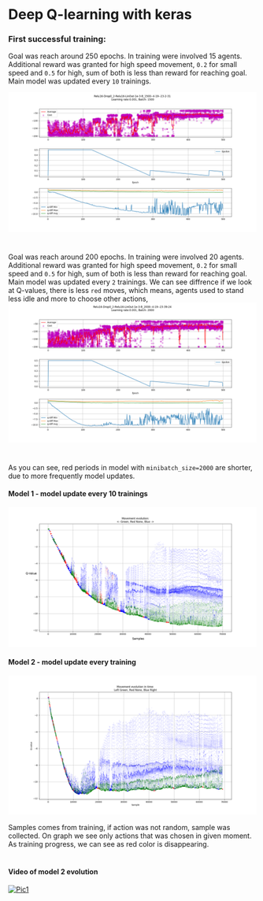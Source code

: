# Deep Q-learning with keras

### First successful training:

Goal was reach around 250 epochs. In training were involved 15 agents. 
Additional reward was granted for high speed movement, `0.2` for small speed and `0.5` for high, sum of both is less than reward for reaching goal.
Main model was updated every `10` trainings.

![Model 1](./Relu16-Drop0_2-Relu16-LinOut-1e-3-B_1500/Relu16-Drop0_2-Relu16-LinOut-1e-3-B_1500--4-19--23-2-31.png)

#
Goal was reach around 200 epochs. In training were involved 20 agents. 
Additional reward was granted for high speed movement, `0.2` for small speed and `0.5` for high, sum of both is less than reward for reaching goal.
Main model was updated every `2` trainings. We can see diffrence if we look at Q-values, there is less `red` moves, which means, agents used to stand less idle and more to choose other actions,
![Model 2](./Relu16-Drop0_2-Relu16-LinOut-1e-3-B_2000/Relu16-Drop0_2-Relu16-LinOut-1e-3-B_2000--4-19--23-39-24.png)

#
As you can see, red periods in model with `minibatch_size=2000` are shorter, due to more frequently model updates.

#### Model 1 - model update every 10 trainings
![Qs-2](./Relu16-Drop0_2-Relu16-LinOut-1e-3-B_1500/Qs-Relu16-Drop0_2-Relu16-LinOut-1e-3-B_1500--4-19--23-2-31.png)

#### Model 2 - model update every training
![Qs-1](./Relu16-Drop0_2-Relu16-LinOut-1e-3-B_2000/Qs-Relu16-Drop0_2-Relu16-LinOut-1e-3-B_2000--4-19--23-39-24.png)

Samples comes from training, if action was not random, sample was collected. On graph we see only actions that was chosen in given moment.
As training progress, we can see as red color is disappearing.


#
#### Video of model 2 evolution
[![Pic1](http://img.youtube.com/vi/G7PmGTCsH8I/0.jpg)](https://www.youtube.com/watch?v=G7PmGTCsH8I&feature=youtu.be)

